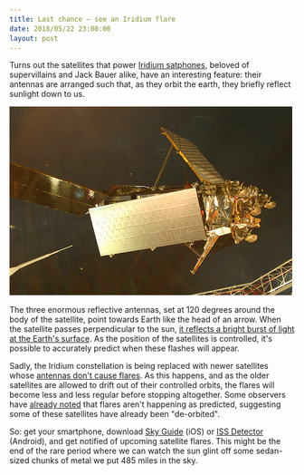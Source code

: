 ```yaml
---
title: Last chance – see an Iridium flare
date: 2018/05/22 23:00:00
layout: post
---
```


Turns out the satellites that power [Iridium satphones](https://en.wikipedia.org/wiki/Iridium_satellite_constellation), beloved of supervillains and Jack Bauer alike, have an interesting feature: their antennas are arranged such that, as they orbit the earth, they briefly reflect sunlight down to us.

[![Picture of an Iridium satellite – Ryan Somma](/images/iridium_satellite.jpg)](https://www.flickr.com/photos/ideonexus/2188119372/)

The three enormous reflective antennas, set at 120 degrees around the body of the satellite, point towards Earth like the head of an arrow. When the satellite passes perpendicular to the sun, [it reflects a bright burst of light at the Earth's surface](https://en.wikipedia.org/wiki/Satellite_flare#Iridium_flares). As the position of the satellites is controlled, it's possible to accurately predict when these flashes will appear.

Sadly, the Iridium constellation is being replaced with newer satellites whose [antennas don't cause flares](https://news.ycombinator.com/item?id=17129473). As this happens, and as the older satellites are allowed to drift out of their controlled orbits, the flares will become less and less regular before stopping altogether. Some observers have [already noted](https://www.heavens-above.com/IridiumDemise.aspx) that flares aren't happening as predicted, suggesting some of these satellites have already been "de-orbited".

So: get your smartphone, download [Sky Guide](https://itunes.apple.com/us/app/sky-guide-ar/id576588894?mt=8) (iOS) or [ISS Detector](https://play.google.com/store/apps/details?id=com.runar.issdetector&hl=en_US) (Android), and get notified of upcoming satellite flares. This might be the end of the rare period where we can watch the sun glint off some sedan-sized chunks of metal we put 485 miles in the sky.
